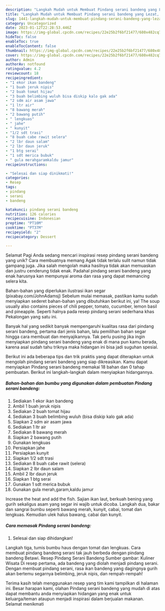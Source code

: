 ```yaml
---
description: "Langkah Mudah untuk Membuat Pindang serani bandeng yang Lezat, Mengugah Selera"
title: "Langkah Mudah untuk Membuat Pindang serani bandeng yang Lezat, Mengugah Selera"
slug: 1441-langkah-mudah-untuk-membuat-pindang-serani-bandeng-yang-lezat-mengugah-selera
category: Uncategorized
date: 2023-01-12T22:28:53.446Z
image: https://img-global.cpcdn.com/recipes/22e25b2f6bf21477/680x482cq70/pindang-serani-bandeng-foto-resep-utama.jpg
hideToc: false
enableToc: true
enableTocContent: false
thumbnail: https://img-global.cpcdn.com/recipes/22e25b2f6bf21477/680x482cq70/pindang-serani-bandeng-foto-resep-utama.jpg
cover: https://img-global.cpcdn.com/recipes/22e25b2f6bf21477/680x482cq70/pindang-serani-bandeng-foto-resep-utama.jpg
author: Admin
authorAv: notfound
ratingvalue: 4.2
reviewcount: 18
recipeingredient:
- "1 ekor ikan bandeng"
- "1 buah jeruk nipis"
- "2 buah tomat hijau"
- "3 buah belimbing wuluh bisa diskip kalo gak ada"
- "2 sdm air asam jawa"
- "1 ltr air"
- "8 bawang merah"
- "2 bawang putih"
- " lengkuas"
- " jahe"
- " kunyit"
- "1/2 sdt trasi"
- "8 buah cabe rawit selera"
- "2 lbr daun salam"
- "2 lbr daun jeruk"
- "1 btg serai"
- "1 sdt merica bubuk"
- " gula merahgaramkaldu jamur"
recipeinstructions:

- "Selesai dan siap dinikmati!"
categories:
- Resep
tags:
- pindang
- serani
- bandeng

katakunci: pindang serani bandeng 
nutrition: 126 calories
recipecuisine: Indonesian
preptime: "PT10M"
cooktime: "PT37M"
recipeyield: "2"
recipecategory: Dessert

---
```



Selamat Pagi Anda sedang mencari inspirasi resep pindang serani bandeng yang unik? Cara membuatnya memang Agak tidak terlalu sulit namun tidak gampang juga. Jika salah mengolah maka hasilnya tidak akan memuaskan dan justru cenderung tidak enak. Padahal pindang serani bandeng yang enak harusnya kan mempunyai aroma dan rasa yang dapat memancing selera kita.


Bahan-bahan yang diperlukan ilustrasi ikan segar (pixabay.com/JohnAdamsj) Sebelum mulai memasak, pastikan kamu sudah menyiapkan sederet bahan-bahan yang dibutuhkan berikut ini, ya! The soup usually also contains pieces of chili pepper, tomato, cucumber, lemon basil and pineapple. Seperti halnya pada resep pindang serani sederhana khas Pekalongan yang satu ini.

Banyak hal yang sedikit banyak mempengaruhi kualitas rasa dari pindang serani bandeng, pertama dari jenis bahan, lalu pemilihan bahan segar hingga cara membuat dan menyajikannya. Tak perlu pusing jika ingin menyiapkan pindang serani bandeng yang enak di mana pun kamu berada, karena asal sudah tahu triknya maka hidangan ini bisa jadi suguhan spesial.


Berikut ini ada beberapa tips dan trik praktis yang dapat diterapkan untuk mengolah pindang serani bandeng yang siap dikreasikan. Kamu dapat menyiapkan Pindang serani bandeng memakai 18 bahan dan 0 tahap pembuatan. Berikut ini langkah-langkah dalam menyiapkan hidangannya.

<!--inarticleads1-->

##### Bahan-bahan dan bumbu yang digunakan dalam pembuatan Pindang serani bandeng:

1. Sediakan 1 ekor ikan bandeng
1. Ambil 1 buah jeruk nipis
1. Sediakan 2 buah tomat hijau
1. Sediakan 3 buah belimbing wuluh (bisa diskip kalo gak ada)
1. Siapkan 2 sdm air asam jawa
1. Sediakan 1 ltr air
1. Sediakan 8 bawang merah
1. Siapkan 2 bawang putih
1. Gunakan  lengkuas
1. Persiapkan  jahe
1. Persiapkan  kunyit
1. Siapkan 1/2 sdt trasi
1. Sediakan 8 buah cabe rawit (selera)
1. Siapkan 2 lbr daun salam
1. Ambil 2 lbr daun jeruk
1. Siapkan 1 btg serai
1. Gunakan 1 sdt merica bubuk
1. Gunakan  gula merah,garam,kaldu jamur


Increase the heat and add the fish. Sajian ikan laut, berkuah bening yang gurih sekaligus asam yang segar ini wajib untuk dicoba. Langkah dua, bakar dan sangrai bumbu seperti bawang merah, kunyit, cabai, tomat dan lengkuas. Kemudian ulek halus bawang, cabai dan kunyit. 

<!--inarticleads2-->

##### Cara memasak Pindang serani bandeng:


1. Selesai dan siap dihidangkan!

Langkah tiga, tumis bumbu haus dengan tomat dan lengkuas. Cara membuat pindang bandeng serani tak jauh berbeda dengan pindang bandeng Betawi. Resep Pindang Serani Bandeng Sumber gambar: Kuliner Wisata Di resep pertama, ada bandeng yang diolah menjadi pindang serani. Dengan membuat pindang serani, rasa ikan bandeng yang dagingnya gurih akan bertemu segarnya belimbing, jeruk nipis, dan rempah-rempah! 

Terima kasih telah menggunakan resep yang tim kami tampilkan di halaman ini. Besar harapan kami, olahan Pindang serani bandeng yang mudah di atas dapat membantu anda menyiapkan hidangan yang enak untuk keluarga/teman ataupun menjadi inspirasi dalam berjualan makanan. Selamat menikmati
